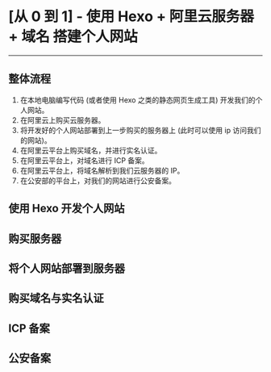 # [从 0 到 1] - 使用 Hexo + 阿里云服务器 + 域名 搭建个人网站

---

## 整体流程

1. 在本地电脑编写代码 (或者使用 Hexo 之类的静态网页生成工具) 开发我们的个人网站。
1. 在阿里云上购买云服务器。
1. 将开发好的个人网站部署到上一步购买的服务器上 (此时可以使用 ip 访问我们的网站)。
1. 在阿里云平台上购买域名，并进行实名认证。
1. 在阿里云平台上，对域名进行 ICP 备案。
1. 在阿里云平台上，将域名解析到我们云服务器的 IP。
1. 在公安部的平台上，对我们的网站进行公安备案。



## 使用 Hexo 开发个人网站

##  

## 购买服务器



## 将个人网站部署到服务器



## 购买域名与实名认证



## ICP 备案



## 公安备案